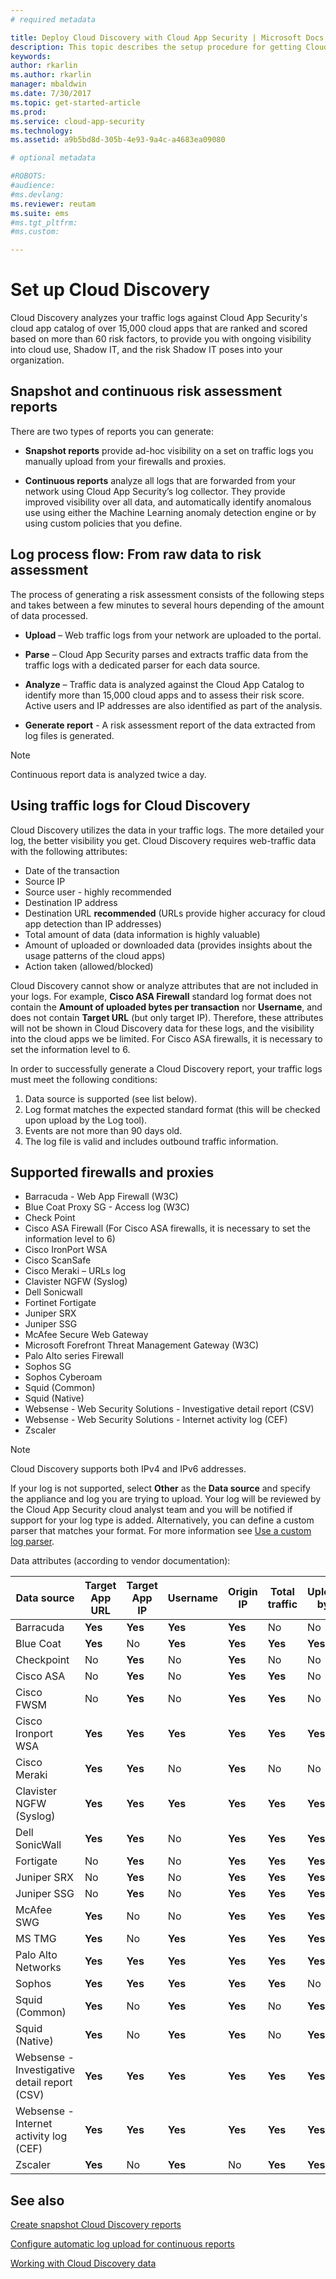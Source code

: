 ```yaml
---
# required metadata

title: Deploy Cloud Discovery with Cloud App Security | Microsoft Docs
description: This topic describes the setup procedure for getting Cloud Discovery working.
keywords:
author: rkarlin
ms.author: rkarlin
manager: mbaldwin
ms.date: 7/30/2017
ms.topic: get-started-article
ms.prod:
ms.service: cloud-app-security
ms.technology:
ms.assetid: a9b5bd8d-305b-4e93-9a4c-a4683ea09080

# optional metadata

#ROBOTS:
#audience:
#ms.devlang:
ms.reviewer: reutam
ms.suite: ems
#ms.tgt_pltfrm:
#ms.custom:

---
```


# Set up Cloud Discovery
Cloud Discovery analyzes your traffic logs against Cloud App Security's cloud app catalog of over 15,000 cloud apps that are ranked and scored based on more than 60 risk factors, to provide you with ongoing visibility into cloud use, Shadow IT, and the risk Shadow IT poses into your organization.
 
## Snapshot and continuous risk assessment reports 

There are two types of reports you can generate: 
- **Snapshot reports** provide ad-hoc visibility on a set on traffic logs you manually upload from your firewalls and proxies.
 
- **Continuous reports** analyze all logs that are forwarded from your network using Cloud App Security’s log collector. They provide improved visibility over all data, and automatically identify anomalous use using either the Machine Learning anomaly detection engine or by using custom policies that you define.
 
## Log process flow: From raw data to risk assessment  
The process of generating a risk assessment consists of the following steps and takes between a few minutes to several hours depending of the amount of data processed.  
  
-   **Upload** – Web traffic logs from your network are uploaded to the portal.  
  
-   **Parse** – Cloud App Security parses and extracts traffic data from the traffic logs with a dedicated parser for each data source.  
  
-   **Analyze** – Traffic data is analyzed against the Cloud App Catalog to identify more than 15,000 cloud apps and to assess their risk score. Active users and IP addresses are also identified as part of the analysis.  
  
-   **Generate report** - A risk assessment report of the data extracted from log files is generated.   
 
 
>[!NOTE]
>Continuous report data is analyzed twice a day.
 
## Using traffic logs for  Cloud Discovery
Cloud Discovery utilizes the data in your traffic logs. The more detailed your log, the better visibility you get. Cloud Discovery requires web-traffic data with the following attributes:
- Date of the transaction
- Source IP
- Source user - highly recommended
- Destination IP address
- Destination URL **recommended** (URLs provide higher accuracy for cloud app detection than IP addresses)
- Total amount of data (data information is highly valuable)
- Amount of uploaded or downloaded data (provides insights about the usage patterns of the cloud apps)
- Action taken (allowed/blocked)
 
Cloud Discovery cannot show or analyze attributes that are not included in your logs.
For example, **Cisco ASA Firewall** standard log format does not contain the **Amount of uploaded bytes per transaction** nor **Username**, and does not contain **Target URL** (but only target IP).
Therefore, these attributes will not be shown in Cloud Discovery data for these logs, and the visibility into the cloud apps we be limited. For Cisco ASA firewalls, it is necessary to set the information level to 6. 
 

In order to successfully generate a Cloud Discovery report, your traffic logs must meet the following conditions:
1.  Data source is supported (see list below).
2.  Log format matches the expected standard format (this will be checked upon upload by the Log tool).
3.  Events are not more than 90 days old.
4.  The log file is valid and includes outbound traffic information.
 


## Supported firewalls and proxies

- Barracuda - Web App Firewall (W3C)
- Blue Coat Proxy SG - Access log (W3C)
- Check Point
- Cisco ASA Firewall (For Cisco ASA firewalls, it is necessary to set the information level to 6)
- Cisco IronPort WSA
- Cisco ScanSafe
- Cisco Meraki – URLs log
- Clavister NGFW (Syslog)
- Dell Sonicwall
- Fortinet Fortigate
- Juniper SRX
- Juniper SSG
- McAfee Secure Web Gateway
- Microsoft Forefront Threat Management Gateway (W3C)
- Palo Alto series Firewall
- Sophos SG
- Sophos Cyberoam
- Squid (Common)
- Squid (Native)
- Websense - Web Security Solutions - Investigative detail report (CSV)
- Websense - Web Security Solutions - Internet activity log (CEF)
- Zscaler

> [!NOTE]
> Cloud Discovery supports both IPv4 and IPv6 addresses.

If your log is not supported, select **Other** as the **Data source** and specify the appliance and log you are trying to upload. Your log will be reviewed by the Cloud App Security cloud analyst team and you will be notified if support for your log type is added. Alternatively, you can define a custom parser that matches your format. For more information see [Use a custom log parser](custom-log-parser.md).


Data attributes (according to vendor documentation):

|Data source|Target App URL|Target App IP|Username|Origin IP|Total traffic|Uploaded bytes|
|----|----|----|-----|----|----|----|
|Barracuda|**Yes**|**Yes**|**Yes**|**Yes**|No|No|
|Blue Coat|**Yes**|No|**Yes**|**Yes**|**Yes**|**Yes**|
|Checkpoint|No|**Yes**|No|**Yes**|No|No|
|Cisco ASA|No|**Yes**|No|**Yes**|**Yes**|No|
|Cisco FWSM|No|**Yes**|No|**Yes**|**Yes**|No|
|Cisco Ironport WSA|**Yes**|**Yes**|**Yes**|**Yes**|**Yes**|**Yes**|
|Cisco Meraki|**Yes**|**Yes**|No|**Yes**|No|No||Cisco Scansafe|**Yes**|No|**Yes**|**Yes**|**Yes**|**Yes**|
|Clavister NGFW (Syslog)|**Yes**|**Yes**|**Yes**|**Yes**|**Yes**|**Yes**|
|Dell SonicWall|**Yes**|**Yes**|No|**Yes**|**Yes**|**Yes**|
|Fortigate|No|**Yes**|No|**Yes**|**Yes**|**Yes**|
|Juniper SRX|No|**Yes**|No|**Yes**|**Yes**|**Yes**|
|Juniper SSG|No|**Yes**|No|**Yes**|**Yes**|**Yes**|
|McAfee SWG|**Yes**|No|No|**Yes**|**Yes**|**Yes**|
|MS TMG|**Yes**|No|**Yes**|**Yes**|**Yes**|**Yes**|
|Palo Alto Networks|**Yes**|**Yes**|**Yes**|**Yes**|**Yes**|**Yes**|
|Sophos|**Yes**|**Yes**|**Yes**|**Yes**|**Yes**|No|
|Squid (Common)|**Yes**|No|**Yes**|**Yes**|No|**Yes**|
|Squid (Native)|**Yes**|No|**Yes**|**Yes**|No|**Yes**|
|Websense - Investigative detail report (CSV)|**Yes**|**Yes**|**Yes**|**Yes**|**Yes**|**Yes**|
|Websense - Internet activity log (CEF)|**Yes**|**Yes**|**Yes**|**Yes**|**Yes**|**Yes**|
|Zscaler|**Yes**|No|**Yes**|No|**Yes**|**Yes**|



## See also
 
[Create snapshot Cloud Discovery reports](create-snapshot-cloud-discovery-reports.md)

[Configure automatic log upload for continuous reports](configure-automatic-log-upload-for-continuous-reports.md)

[Working with Cloud Discovery data](working-with-cloud-discovery-data.md)